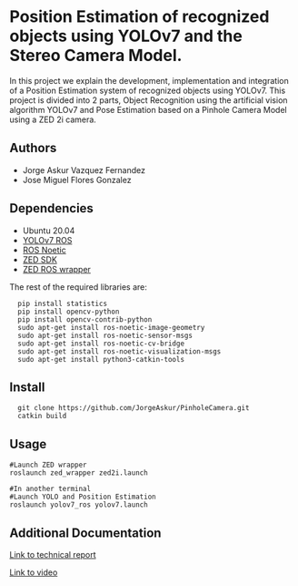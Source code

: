 # Position Estimation of recognized objects using YOLOv7 and the Stereo Camera Model.

In this project we explain the development, implementation and integration of a Position Estimation system of recognized objects using YOLOv7. This project is divided into 2 parts, Object Recognition using the artificial vision algorithm YOLOv7 and Pose Estimation based on a Pinhole Camera Model using a ZED 2i camera.

## Authors
- Jorge Askur Vazquez Fernandez
- Jose Miguel Flores Gonzalez

## Dependencies

- Ubuntu 20.04
- [YOLOv7 ROS](https://github.com/lukazso/yolov7-ros)
- [ROS Noetic](http://wiki.ros.org/noetic/Installation)
- [ZED SDK](https://www.stereolabs.com/developers/release/)
- [ZED ROS wrapper](https://github.com/stereolabs/zed-ros-wrapper)

The rest of the required libraries are:

```
  pip install statistics
  pip install opencv-python
  pip install opencv-contrib-python
  sudo apt-get install ros-noetic-image-geometry
  sudo apt-get install ros-noetic-sensor-msgs
  sudo apt-get install ros-noetic-cv-bridge
  sudo apt-get install ros-noetic-visualization-msgs
  sudo apt-get install python3-catkin-tools
```

## Install
```
  git clone https://github.com/JorgeAskur/PinholeCamera.git
  catkin build
```

## Usage

```
#Launch ZED wrapper
roslaunch zed_wrapper zed2i.launch

#In another terminal
#Launch YOLO and Position Estimation
roslaunch yolov7_ros yolov7.launch
```

## Additional Documentation
[Link to technical report](https://drive.google.com/file/d/1Qgoqi3Pur80hLZ6UWWdBX_CbXNdJ_GFX/view?usp=sharing)

[Link to video](https://www.youtube.com/watch?v=ws605s8jNAI)

